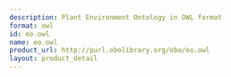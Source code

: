 ```yaml
---
description: Plant Environment Ontology in OWL format
format: owl
id: eo.owl
name: eo.owl
product_url: http://purl.obolibrary.org/obo/eo.owl
layout: product_detail
---
```

